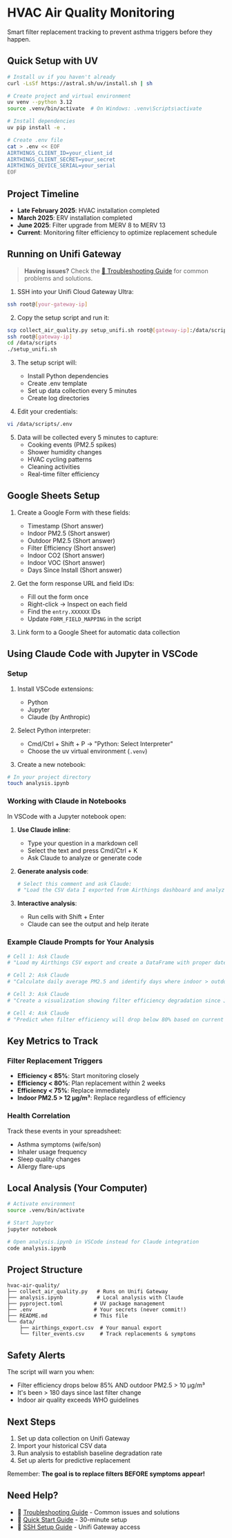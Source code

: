 # HVAC Air Quality Monitoring

Smart filter replacement tracking to prevent asthma triggers before they happen.

## Quick Setup with UV

```bash
# Install uv if you haven't already
curl -LsSf https://astral.sh/uv/install.sh | sh

# Create project and virtual environment
uv venv --python 3.12
source .venv/bin/activate  # On Windows: .venv\Scripts\activate

# Install dependencies
uv pip install -e .

# Create .env file
cat > .env << EOF
AIRTHINGS_CLIENT_ID=your_client_id
AIRTHINGS_CLIENT_SECRET=your_secret
AIRTHINGS_DEVICE_SERIAL=your_serial
EOF
```

## Project Timeline

- **Late February 2025**: HVAC installation completed
- **March 2025**: ERV installation completed
- **June 2025**: Filter upgrade from MERV 8 to MERV 13
- **Current**: Monitoring filter efficiency to optimize replacement schedule

## Running on Unifi Gateway

> **Having issues?** Check the [🔧 Troubleshooting Guide](TROUBLESHOOTING.md) for common problems and solutions.

1. SSH into your Unifi Cloud Gateway Ultra:
```bash
ssh root@[your-gateway-ip]
```

2. Copy the setup script and run it:
```bash
scp collect_air_quality.py setup_unifi.sh root@[gateway-ip]:/data/scripts/
ssh root@[gateway-ip]
cd /data/scripts
./setup_unifi.sh
```

3. The setup script will:
   - Install Python dependencies
   - Create .env template
   - Set up data collection every 5 minutes
   - Create log directories

4. Edit your credentials:
```bash
vi /data/scripts/.env
```

5. Data will be collected every 5 minutes to capture:
   - Cooking events (PM2.5 spikes)
   - Shower humidity changes
   - HVAC cycling patterns
   - Cleaning activities
   - Real-time filter efficiency

## Google Sheets Setup

1. Create a Google Form with these fields:
   - Timestamp (Short answer)
   - Indoor PM2.5 (Short answer)
   - Outdoor PM2.5 (Short answer)
   - Filter Efficiency (Short answer)
   - Indoor CO2 (Short answer)
   - Indoor VOC (Short answer)
   - Days Since Install (Short answer)

2. Get the form response URL and field IDs:
   - Fill out the form once
   - Right-click → Inspect on each field
   - Find the `entry.XXXXXX` IDs
   - Update `FORM_FIELD_MAPPING` in the script

3. Link form to a Google Sheet for automatic data collection

## Using Claude Code with Jupyter in VSCode

### Setup

1. Install VSCode extensions:
   - Python
   - Jupyter
   - Claude (by Anthropic)

2. Select Python interpreter:
   - Cmd/Ctrl + Shift + P → "Python: Select Interpreter"
   - Choose the uv virtual environment (`.venv`)

3. Create a new notebook:
```bash
# In your project directory
touch analysis.ipynb
```

### Working with Claude in Notebooks

In VSCode with a Jupyter notebook open:

1. **Use Claude inline**: 
   - Type your question in a markdown cell
   - Select the text and press Cmd/Ctrl + K
   - Ask Claude to analyze or generate code

2. **Generate analysis code**:
   ```python
   # Select this comment and ask Claude:
   # "Load the CSV data I exported from Airthings dashboard and analyze filter efficiency trends"
   ```

3. **Interactive analysis**:
   - Run cells with Shift + Enter
   - Claude can see the output and help iterate

### Example Claude Prompts for Your Analysis

```python
# Cell 1: Ask Claude
# "Load my Airthings CSV export and create a DataFrame with proper datetime index"

# Cell 2: Ask Claude  
# "Calculate daily average PM2.5 and identify days where indoor > outdoor (filter failure)"

# Cell 3: Ask Claude
# "Create a visualization showing filter efficiency degradation since June 2024"

# Cell 4: Ask Claude
# "Predict when filter efficiency will drop below 80% based on current trend"
```

## Key Metrics to Track

### Filter Replacement Triggers
- **Efficiency < 85%**: Start monitoring closely
- **Efficiency < 80%**: Plan replacement within 2 weeks
- **Efficiency < 75%**: Replace immediately
- **Indoor PM2.5 > 12 μg/m³**: Replace regardless of efficiency

### Health Correlation
Track these events in your spreadsheet:
- Asthma symptoms (wife/son)
- Inhaler usage frequency
- Sleep quality changes
- Allergy flare-ups

## Local Analysis (Your Computer)

```bash
# Activate environment
source .venv/bin/activate

# Start Jupyter
jupyter notebook

# Open analysis.ipynb in VSCode instead for Claude integration
code analysis.ipynb
```

## Project Structure

```
hvac-air-quality/
├── collect_air_quality.py   # Runs on Unifi Gateway
├── analysis.ipynb           # Local analysis with Claude
├── pyproject.toml          # UV package management
├── .env                    # Your secrets (never commit!)
├── README.md               # This file
└── data/
    ├── airthings_export.csv  # Your manual export
    └── filter_events.csv     # Track replacements & symptoms
```

## Safety Alerts

The script will warn you when:
- Filter efficiency drops below 85% AND outdoor PM2.5 > 10 μg/m³
- It's been > 180 days since last filter change
- Indoor air quality exceeds WHO guidelines

## Next Steps

1. Set up data collection on Unifi Gateway
2. Import your historical CSV data
3. Run analysis to establish baseline degradation rate
4. Set up alerts for predictive replacement

Remember: **The goal is to replace filters BEFORE symptoms appear!**

## Need Help?

- 🔧 [Troubleshooting Guide](TROUBLESHOOTING.md) - Common issues and solutions
- 🚀 [Quick Start Guide](START_HERE.md) - 30-minute setup
- 🔐 [SSH Setup Guide](ssh_into_uni_fi_cloud_gateway_ultra.md) - Unifi Gateway access
